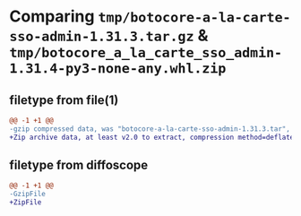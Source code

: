 # Comparing `tmp/botocore-a-la-carte-sso-admin-1.31.3.tar.gz` & `tmp/botocore_a_la_carte_sso_admin-1.31.4-py3-none-any.whl.zip`

## filetype from file(1)

```diff
@@ -1 +1 @@
-gzip compressed data, was "botocore-a-la-carte-sso-admin-1.31.3.tar", last modified: Fri Jul 14 01:46:37 2023, max compression
+Zip archive data, at least v2.0 to extract, compression method=deflate
```

## filetype from diffoscope

```diff
@@ -1 +1 @@
-GzipFile
+ZipFile
```

